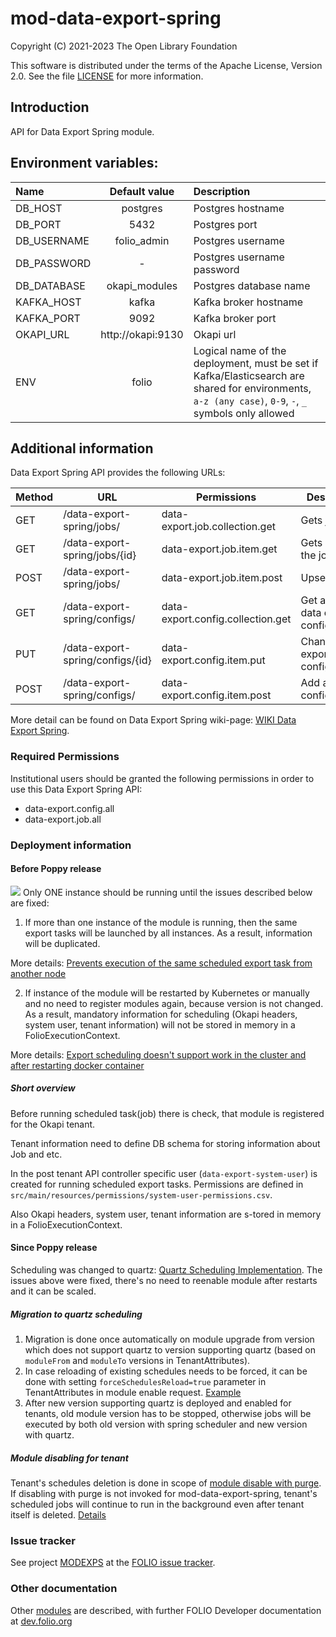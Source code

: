 # mod-data-export-spring

Copyright (C) 2021-2023 The Open Library Foundation

This software is distributed under the terms of the Apache License,
Version 2.0. See the file [LICENSE](LICENSE) for more information.

## Introduction
API for Data Export Spring module.

## Environment variables:

| Name                          | Default value             | Description                                                       |
| :-----------------------------| :------------------------:|:------------------------------------------------------------------|
| DB_HOST                       | postgres                  | Postgres hostname                                                 |
| DB_PORT                       | 5432                      | Postgres port                                                     |
| DB_USERNAME                   | folio_admin               | Postgres username                                                 |
| DB_PASSWORD                   | -                         | Postgres username password                                        |
| DB_DATABASE                   | okapi_modules             | Postgres database name                                            |
| KAFKA_HOST                    | kafka                     | Kafka broker hostname                                             |
| KAFKA_PORT                    | 9092                      | Kafka broker port                                                 |
| OKAPI_URL                     | http://okapi:9130         | Okapi url                                                         |
| ENV                           | folio                     | Logical name of the deployment, must be set if Kafka/Elasticsearch are shared for environments, `a-z (any case)`, `0-9`, `-`, `_` symbols only allowed|


## Additional information
Data Export Spring API provides the following URLs:

|  Method | URL| Permissions  | Description  | 
|---|---|---|---|
| GET  | /data-export-spring/jobs/        | data-export.job.collection.get    | Gets jobs                                |
| GET  | /data-export-spring/jobs/{id}    | data-export.job.item.get          | Gets a job by the job ID                 |
| POST | /data-export-spring/jobs/        | data-export.job.item.post         | Upserts a job                            |
| GET  | /data-export-spring/configs/     | data-export.config.collection.get | Get a list of data export configurations |
| PUT  | /data-export-spring/configs/{id} | data-export.config.item.put       | Change an export configuration           |
| POST | /data-export-spring/configs/     | data-export.config.item.post      | Add an export configuration              |

More detail can be found on Data Export Spring wiki-page: [WIKI Data Export Spring](https://wiki.folio.org/pages/viewpage.action?pageId=52134948).

### Required Permissions
Institutional users should be granted the following permissions in order to use this Data Export Spring API:
- data-export.config.all
- data-export.job.all

### Deployment information
#### Before Poppy release
![](https://img.shields.io/static/v1?label=&message=!WARNING&color=orange)
 Only ONE instance should be running until the issues described below are fixed: 

1. If more than one instance of the module is running, then the same export tasks will be launched by all instances.
As a result, information will be duplicated.

More details:
[Prevents execution of the same scheduled export task from another node](https://issues.folio.org/browse/MODEXPS-75)

2. If instance of the module will be restarted by Kubernetes or manually and no need to register modules again,
because version is not changed. As a result, mandatory information for scheduling (Okapi headers, system user, tenant information)
will not be stored in memory in a FolioExecutionContext.

More details:
[Export scheduling doesn't support work in the cluster and after restarting docker container](https://issues.folio.org/browse/MODEXPS-81)

##### Short overview
Before running scheduled task(job) there is check, that module is registered for the Okapi tenant.

Tenant information need to define DB schema for storing information about Job and etc.

In the post tenant API controller specific user (`data-export-system-user`) is created for running scheduled export tasks. Permissions are defined in `src/main/resources/permissions/system-user-permissions.csv`.

Also Okapi headers, system user, tenant information are s-tored in memory in a FolioExecutionContext.

#### Since Poppy release
Scheduling was changed to quartz: [Quartz Scheduling Implementation](https://wiki.folio.org/display/DD/Quartz+Scheduling+Implementation+in+mod-data-export-spring).
The issues above were fixed, there's no need to reenable module after restarts and it can be scaled.
##### Migration to quartz scheduling
1. Migration is done once automatically on module upgrade from version which does not support quartz to version supporting quartz (based on `moduleFrom` and `moduleTo` versions in TenantAttributes).
2. In case reloading of existing schedules needs to be forced, it can be done with setting `forceSchedulesReload=true` parameter in TenantAttributes in module enable request. [Example](https://wiki.folio.org/display/DD/Quartz+Scheduling+Implementation+in+mod-data-export-spring#QuartzSchedulingImplementationinmoddataexportspring-Migrationtoquartz) 
3. After new version supporting quartz is deployed and enabled for tenants, old module version has to be stopped, otherwise jobs will be executed by both old version with spring scheduler and new version with quartz.
##### Module disabling for tenant
Tenant's schedules deletion is done in scope of [module disable with purge](https://github.com/folio-org/okapi/blob/master/doc/guide.md#purge-module-data).
If disabling with purge is not invoked for mod-data-export-spring, tenant's scheduled jobs will continue to run in the background even after tenant itself is deleted. [Details](https://wiki.folio.org/display/DD/Quartz+Scheduling+Implementation+in+mod-data-export-spring)

### Issue tracker
See project [MODEXPS](https://issues.folio.org/browse/MODEXPS)
at the [FOLIO issue tracker](https://dev.folio.org/guidelines/issue-tracker).

### Other documentation
Other [modules](https://dev.folio.org/source-code/#server-side) are described,
with further FOLIO Developer documentation at
[dev.folio.org](https://dev.folio.org/)
